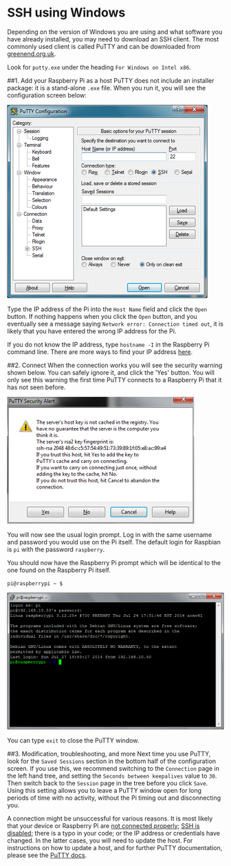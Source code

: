 # SSH using Windows

Depending on the version of Windows you are using and what software you have already installed, you may need to download an SSH client. The most commonly used client is called PuTTY and can be downloaded from [greenend.org.uk](http://www.chiark.greenend.org.uk/~sgtatham/putty/download.html).

Look for `putty.exe` under the heading `For Windows on Intel x86`.

##1. Add your Raspberry Pi as a host
PuTTY does not include an installer package: it is a stand-alone `.exe` file. When you run it, you will see the configuration screen below:

![PuTTY configuration](/remote-access/ssh/images/ssh-win-config.png)

Type the IP address of the Pi into the `Host Name` field and click the `Open` button. If nothing happens when you click the `Open` button, and you eventually see a message saying `Network error: Connection timed out`, it is likely that you have entered the wrong IP address for the Pi.

If you do not know the IP address, type `hostname -I` in the Raspberry Pi command line. There are more ways to find your IP address [here](/remote-access/ip-address.md).

##2. Connect
When the connection works you will see the security warning shown below. You can safely ignore it, and click the 'Yes' button. You will only see this warning the first time PuTTY connects to a Raspberry Pi that it has not seen before.

![PuTTY warning](/remote-access/ssh/images/ssh-win-warning.png)

You will now see the usual login prompt. Log in with the same username and password you would use on the Pi itself. The default login for Raspbian is `pi` with the password `raspberry`.

You should now have the Raspberry Pi prompt which will be identical to the one found on the Raspberry Pi itself.

```
pi@raspberrypi ~ $
```

![PuTTY window](/remote-access/ssh/images/ssh-win-window.png)

You can type `exit` to close the PuTTY window.

##3. Modification, troubleshooting, and more
Next time you use PuTTY, look for the `Saved Sessions` section in the bottom half of the configuration screen. If you use this, we recommend switching to the `Connection` page in the left hand tree, and setting the `Seconds between keepalives` value to `30`. Then switch back to the `Session` page in the tree before you click `Save`. Using this setting allows you to leave a PuTTY window open for long periods of time with no activity, without the Pi timing out and disconnecting you.

A connection might be unsuccessful for various reasons. It is most likely that your device or Raspberry Pi are [not connected properly](/configuration/wireless/wireless-cli.md); [SSH is disabled](configuration/raspi-config.md); there is a typo in your code; or the IP address or credentials have changed. In the latter cases, you will need to update the host. For instructions on how to update a host, and for further PuTTY documentation, please see the [PuTTY docs](http://www.chiark.greenend.org.uk/~sgtatham/putty/docs.html).



